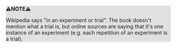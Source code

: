<div style="margin:2em; background-color: #e0e0e0;">

<strong>⚠️NOTE️️️⚠️</strong>

Wikipedia says "in an experiment or trial". The book doesn't mention what a trial is, but online sources are saying that it's one instance of an experiment (e.g. each repetition of an experiment is a trial).
</div>

